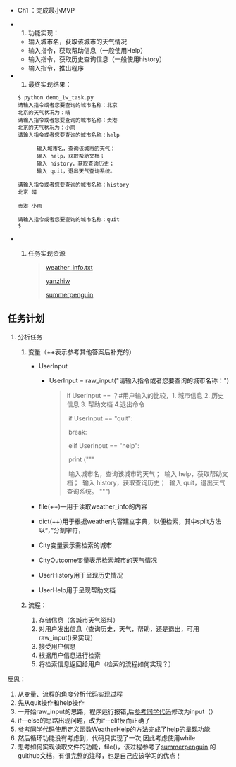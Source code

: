 

- Ch1 ：完成最小MVP

- 1. 功能实现：

  - 输入城市名，获取该城市的天气情况
  - 输入指令，获取帮助信息（一般使用Help）
  - 输入指令，获取历史查询信息（一般使用history）
  - 输入指令，推出程序

- 1. 最终实现结果：

  ```
  $ python demo_1w_task.py
  请输入指令或者您要查询的城市名称：北京
  北京的天气状况为：晴
  请输入指令或者您要查询的城市名称：贵港
  北京的天气状况为：小雨
  请输入指令或者您要查询的城市名称：help
  		
  		输入城市名，查询该城市的天气；
  		输入 help，获取帮助文档；
  		输入 history，获取查询历史；
  		输入 quit，退出天气查询系统。
  		
  请输入指令或者您要查询的城市名称：history
  北京 晴

  贵港 小雨

  请输入指令或者您要查询的城市名称：quit
  $ 
  ```


- 1. 任务实现资源

     > [weather_info.txt](https://github.com/AIMinder/Py103/blob/master/Chap1/project/weather_info.txt)
     >
     > [yanzhiw](https://github.com/yanzhiw)
     >
     > [summerpenguin](https://github.com/summerpenguin)



## 任务计划

1. 分析任务

   1. 变量（++表示参考其他答案后补充的）

      - UserInput

        - UserInput = raw_input("请输入指令或者您要查询的城市名称：")

          > if UserInput == ？#用户输入的比较，1. 城市信息 2. 历史信息 3. 帮助文档 4.退出命令
          >
          > ​	if UserInput == "quit":
          >
          > ​		break:
          >
          > ​	elif UserInput == "help":
          >
          > ​		print  ("""
          >
          > ​		输入城市名，查询该城市的天气；
          > ​		输入 help，获取帮助文档；
          > ​		输入 history，获取查询历史；
          > ​		输入 quit，退出天气查询系统。		""")

      - file(++)—用于读取weather_info的内容

      - dict(++)用于根据weather内容建立字典，以便检索，其中split方法以“，”分割字符，

      - City变量表示需检索的城市

      - CityOutcome变量表示检索城市的天气情况

      - UserHistory用于呈现历史情况

      - UserHelp用于呈现帮助文档

   2. 流程：

      1. 存储信息（各城市天气资料）
      2. 对用户发出信息（查询历史，天气，帮助，还是退出，可用raw_input()来实现）
      3. 接受用户信息
      4. 根据用户信息进行检索
      5. 将检索信息返回给用户（检索的流程如何实现？）



反思：

1. 从变量、流程的角度分析代码实现过程
2. 先从quit操作和help操作
3.  一开始raw_input的思路，程序运行报错,后[参考同学代码](https://github.com/yanzhiw/Py103/blob/master/Chap1/project/weather_check.py)修改为input（）
4. if—else的思路出现问题，改为if--elif反而正确了
5. [参考同学代码](https://github.com/yanzhiw/Py103/blob/master/Chap1/project/weather_check.py)使用定义函数WeatherHelp的方法完成了help的呈现功能
6. 然后循环功能没有考虑到，代码只实现了一次,因此考虑使用while
7. 思考如何实现读取文件的功能，file()，该过程参考了[summerpenguin](https://github.com/summerpenguin) 的guithub文档，有很完整的注释，也是自己应该学习的优点！